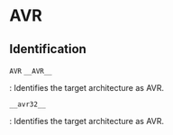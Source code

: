 # AVR

## Identification

`AVR`
`__AVR__`

: Identifies the target architecture as AVR.

`__avr32__`

: Identifies the target architecture as AVR.

<!----
<gcc/config/avr/avr-c.cc> (14.2.0)

  void
  avr_cpu_cpp_builtins (struct cpp_reader *pfile)
  {
    builtin_define_std ("AVR");

    /* __AVR_DEVICE_NAME__ and  avr_mcu_types[].macro like __AVR_ATmega8__
      are defined by -D command option, see device-specs file.  */

    if (avr_arch->macro)
      cpp_define_formatted (pfile, "__AVR_ARCH__=%s", avr_arch->macro);
    if (AVR_HAVE_RAMPD)    cpp_define (pfile, "__AVR_HAVE_RAMPD__");
    if (AVR_HAVE_RAMPX)    cpp_define (pfile, "__AVR_HAVE_RAMPX__");
    if (AVR_HAVE_RAMPY)    cpp_define (pfile, "__AVR_HAVE_RAMPY__");
    if (AVR_HAVE_RAMPZ)    cpp_define (pfile, "__AVR_HAVE_RAMPZ__");
    if (AVR_HAVE_ELPM)     cpp_define (pfile, "__AVR_HAVE_ELPM__");
    if (AVR_HAVE_ELPMX)    cpp_define (pfile, "__AVR_HAVE_ELPMX__");
    if (AVR_HAVE_MOVW)     cpp_define (pfile, "__AVR_HAVE_MOVW__");
    if (AVR_HAVE_LPMX)     cpp_define (pfile, "__AVR_HAVE_LPMX__");
    if (AVR_HAVE_ADIW)     cpp_define (pfile, "__AVR_HAVE_ADIW__");

    if (avr_arch->asm_only)
      cpp_define (pfile, "__AVR_ASM_ONLY__");
    if (AVR_HAVE_MUL)
      {
        cpp_define (pfile, "__AVR_ENHANCED__");
        cpp_define (pfile, "__AVR_HAVE_MUL__");
      }

    if (AVR_HAVE_JMP_CALL)
      cpp_define (pfile, "__AVR_HAVE_JMP_CALL__");

    if (avr_arch->have_jmp_call)
      cpp_define (pfile, "__AVR_MEGA__");

    if (AVR_SHORT_CALLS)
      cpp_define (pfile, "__AVR_SHORT_CALLS__");

    if (AVR_XMEGA)
      cpp_define (pfile, "__AVR_XMEGA__");

    if (AVR_TINY)
      {
        cpp_define (pfile, "__AVR_TINY__");

        /* Define macro "__AVR_TINY_PM_BASE_ADDRESS__" with mapped program memory
    start address.  This macro shall be used where mapped program
    memory is accessed, eg. copying data section (__do_copy_data)
    contents to data memory region.
    NOTE:
    Program memory of AVR_TINY devices cannot be accessed directly,
    it has been mapped to the data memory.  For AVR_TINY devices
    (ATtiny4/5/9/10/20 and 40) mapped program memory starts at 0x4000. */

        cpp_define_formatted (pfile, "__AVR_TINY_PM_BASE_ADDRESS__=0x%x",
            avr_arch->flash_pm_offset);
      }

    if (avr_arch->flash_pm_offset)
      cpp_define_formatted (pfile, "__AVR_PM_BASE_ADDRESS__=0x%x",
          avr_arch->flash_pm_offset);

    if (AVR_HAVE_EIJMP_EICALL)
      {
        cpp_define (pfile, "__AVR_HAVE_EIJMP_EICALL__");
        cpp_define (pfile, "__AVR_3_BYTE_PC__");
      }
    else
      {
        cpp_define (pfile, "__AVR_2_BYTE_PC__");
      }

    if (AVR_HAVE_8BIT_SP)
      cpp_define (pfile, "__AVR_HAVE_8BIT_SP__");
    else
      cpp_define (pfile, "__AVR_HAVE_16BIT_SP__");

    if (AVR_HAVE_SPH)
      cpp_define (pfile, "__AVR_HAVE_SPH__");
    else
      cpp_define (pfile, "__AVR_SP8__");

    if (TARGET_NO_INTERRUPTS)
      cpp_define (pfile, "__NO_INTERRUPTS__");

    if (TARGET_SKIP_BUG)
      {
        cpp_define (pfile, "__AVR_ERRATA_SKIP__");

        if (AVR_HAVE_JMP_CALL)
    cpp_define (pfile, "__AVR_ERRATA_SKIP_JMP_CALL__");
      }

    if (TARGET_RMW)
      cpp_define (pfile, "__AVR_ISA_RMW__");

    cpp_define_formatted (pfile, "__AVR_SFR_OFFSET__=0x%x",
        avr_arch->sfr_offset);

  #ifdef WITH_AVRLIBC
    cpp_define (pfile, "__WITH_AVRLIBC__");
  #endif /* WITH_AVRLIBC */

    // From configure --with-libf7={|libgcc|math|math-symbols|yes|no}

  #ifdef WITH_LIBF7_LIBGCC
    cpp_define (pfile, "__WITH_LIBF7_LIBGCC__");
  #endif /* WITH_LIBF7_LIBGCC */

  #ifdef WITH_LIBF7_MATH
    cpp_define (pfile, "__WITH_LIBF7_MATH__");
  #endif /* WITH_LIBF7_MATH */

  #ifdef WITH_LIBF7_MATH_SYMBOLS
    cpp_define (pfile, "__WITH_LIBF7_MATH_SYMBOLS__");
  #endif /* WITH_LIBF7_MATH_SYMBOLS */

    // From configure --with-double={|32|32,64|64,32|64}

  #ifdef HAVE_DOUBLE_MULTILIB
    cpp_define (pfile, "__HAVE_DOUBLE_MULTILIB__");
  #endif

  #ifdef HAVE_DOUBLE64
    cpp_define (pfile, "__HAVE_DOUBLE64__");
  #endif

  #ifdef HAVE_DOUBLE32
    cpp_define (pfile, "__HAVE_DOUBLE32__");
  #endif

  #if defined (WITH_DOUBLE64)
    cpp_define (pfile, "__DEFAULT_DOUBLE__=64");
  #elif defined (WITH_DOUBLE32)
    cpp_define (pfile, "__DEFAULT_DOUBLE__=32");
  #else
  #error "align this with config.gcc"
  #endif

    // From configure --with-long-double={|32|32,64|64,32|64|double}

  #ifdef HAVE_LONG_DOUBLE_MULTILIB
    cpp_define (pfile, "__HAVE_LONG_DOUBLE_MULTILIB__");
  #endif

  #ifdef HAVE_LONG_DOUBLE64
    cpp_define (pfile, "__HAVE_LONG_DOUBLE64__");
  #endif

  #ifdef HAVE_LONG_DOUBLE32
    cpp_define (pfile, "__HAVE_LONG_DOUBLE32__");
  #endif

  #ifdef HAVE_LONG_DOUBLE_IS_DOUBLE
    cpp_define (pfile, "__HAVE_LONG_DOUBLE_IS_DOUBLE__");
  #endif

  #if defined (WITH_LONG_DOUBLE64)
    cpp_define (pfile, "__DEFAULT_LONG_DOUBLE__=64");
  #elif defined (WITH_LONG_DOUBLE32)
    cpp_define (pfile, "__DEFAULT_LONG_DOUBLE__=32");
  #else
  #error "align this with config.gcc"
  #endif

    // From configure --with-double-comparison={2|3} --with-libf7.

  #if defined (WITH_DOUBLE_COMPARISON)
  #if WITH_DOUBLE_COMPARISON == 2 || WITH_DOUBLE_COMPARISON == 3
    /* The number of states a DFmode comparison libcall might take and
      reflects what avr.cc:FLOAT_LIB_COMPARE_RETURNS_BOOL returns for
      DFmode.  GCC's default is 3-state, but some libraries like LibF7
      implement true / false (2-state).  */
    cpp_define_formatted (pfile, "__WITH_DOUBLE_COMPARISON__=%d",
        WITH_DOUBLE_COMPARISON);
  #else
  #error "align this with config.gcc"
  #endif
  #else
  #error "align this with config.gcc"
  #endif

    /* Define builtin macros so that the user can easily query whether
      non-generic address spaces (and which) are supported or not.
      This is only supported for C.  For C++, a language extension is needed
      (as mentioned in ISO/IEC DTR 18037; Annex F.2) which is not
      implemented in GCC up to now.  */

    if (lang_GNU_C ())
      {
        for (int i = 0; i < ADDR_SPACE_COUNT; i++)
    if (!ADDR_SPACE_GENERIC_P (i)
        /* Only supply __FLASH<n> macro if the address space is reasonable
          for this target.  The address space qualifier itself is still
          supported, but using it will throw an error.  */
        && avr_addr_space_supported_p ((addr_space_t) i))
      {
        const char *name = avr_addrspace[i].name;
        char *Name = (char*) alloca (1 + strlen (name));

        cpp_define (pfile, avr_toupper (Name, name));
      }
      }

    /* Define builtin macros so that the user can easily query whether or
      not a specific builtin is available. */

  #define DEF_BUILTIN(NAME, N_ARGS, TYPE, CODE, LIBNAME)  \
    cpp_define (pfile, "__BUILTIN_AVR_" #NAME);
  #include "builtins.def"
  #undef DEF_BUILTIN

    /* Builtin macros for the __int24 and __uint24 type.  */

    cpp_define_formatted (pfile, "__INT24_MAX__=8388607%s",
        INT_TYPE_SIZE == 8 ? "LL" : "L");
    cpp_define (pfile, "__INT24_MIN__=(-__INT24_MAX__-1)");
    cpp_define_formatted (pfile, "__UINT24_MAX__=16777215%s",
        INT_TYPE_SIZE == 8 ? "ULL" : "UL");
  }
////


////
<gcc/config/avr/avr-mcus.def>

/* AVR MCUs.
   Copyright (C) 2009-2024 Free Software Foundation, Inc.

   This file is part of GCC.

   GCC is free software; you can redistribute it and/or modify
   it under the terms of the GNU General Public License as published by
   the Free Software Foundation; either version 3, or (at your option)
   any later version.
   
   GCC is distributed in the hope that it will be useful,
   but WITHOUT ANY WARRANTY; without even the implied warranty of
   MERCHANTABILITY or FITNESS FOR A PARTICULAR PURPOSE.  See the
   GNU General Public License for more details.
   
   You should have received a copy of the GNU General Public License
   along with GCC; see the file COPYING3.  If not see
   <http://www.gnu.org/licenses/>.  */

/* List of all known AVR MCU types.  If updated, cd to $(builddir)/gcc and run

   $ make avr-mcus

   This will regenerate / update the following source files:

   -  $(srcdir)/doc/avr-mmcu.texi

   After that, rebuild everything and check-in the new sources to the repo.
   The device list below should be kept in sync with AVR-LibC.

   Device info is used during compiler build when the device specific
   spec files device-specs/specs-<NAME> are being built.  The compiler proper
   does not use the device info, it only uses info for the core architecture,
   i.e. for entries with MACRO = NULL.

   Before including this file, define a macro:

	AVR_MCU (NAME, ARCH, ATTR, MACRO, TDATA, TTEXT, FLASH_SIZE, PM_OFFSET)

   where the arguments are the fields of avr_mcu_t:
   
	NAME	Name of the device as specified by -mmcu=<NAME>.  Also
		used by DRIVER_SELF_SPECS and gen-avr-mmcu-specs.cc for
		- the name of the device specific specs file
		  in -specs=device-specs/spec-<NAME>
		- the name of the startup file crt<NAME>.o
		- the name of the device library to be linked with -l<NAME>

	ARCH	Specifies the multilib variant together with AVR_SHORT_SP

	ATTR	Specifies the device specific features
		- additional ISA, short SP, errata skip etc.,

	MACRO	If NULL, this is a core and not a device.  If non-NULL,
		supply respective built-in macro.

	TDATA	First address of SRAM, used in -Tdata=<DATA_START>.

	TTEXT	First address of Flash, used in -Ttext=<TEXT_START>.

	FLASH_SIZE
		Flash size in bytes.

	PM_OFFSET
		Either 0x0 or the offset where flash memory is mirrored
		into the RAM address space accessible by LD, LDD and LDS.
		This is only needed if that value deviates from the
		value for the respective device family.

   "avr2" must be first for the "0" default to work as intended.  */

/* Classic, <= 8K.  */
AVR_MCU ("avr2",             ARCH_AVR2, AVR_ERRATA_SKIP, NULL,                     0x0060, 0x0, 0x60000, 0)

AVR_MCU ("at90s2313",        ARCH_AVR2, AVR_SHORT_SP, "__AVR_AT90S2313__",         0x0060, 0x0, 0x800, 0)
AVR_MCU ("at90s2323",        ARCH_AVR2, AVR_SHORT_SP, "__AVR_AT90S2323__",         0x0060, 0x0, 0x800, 0)
AVR_MCU ("at90s2333",        ARCH_AVR2, AVR_SHORT_SP, "__AVR_AT90S2333__",         0x0060, 0x0, 0x800, 0)
AVR_MCU ("at90s2343",        ARCH_AVR2, AVR_SHORT_SP, "__AVR_AT90S2343__",         0x0060, 0x0, 0x800, 0)
AVR_MCU ("attiny22",         ARCH_AVR2, AVR_SHORT_SP, "__AVR_ATtiny22__",          0x0060, 0x0, 0x800, 0)
AVR_MCU ("attiny26",         ARCH_AVR2, AVR_SHORT_SP, "__AVR_ATtiny26__",          0x0060, 0x0, 0x800, 0)
AVR_MCU ("at90s4414",        ARCH_AVR2, AVR_ISA_NONE, "__AVR_AT90S4414__",         0x0060, 0x0, 0x1000, 0)
AVR_MCU ("at90s4433",        ARCH_AVR2, AVR_SHORT_SP, "__AVR_AT90S4433__",         0x0060, 0x0, 0x1000, 0)
AVR_MCU ("at90s4434",        ARCH_AVR2, AVR_ISA_NONE, "__AVR_AT90S4434__",         0x0060, 0x0, 0x1000, 0)
AVR_MCU ("at90s8515",        ARCH_AVR2, AVR_ERRATA_SKIP, "__AVR_AT90S8515__",      0x0060, 0x0, 0x2000, 0)
AVR_MCU ("at90c8534",        ARCH_AVR2, AVR_ISA_NONE, "__AVR_AT90C8534__",         0x0060, 0x0, 0x2000, 0)
AVR_MCU ("at90s8535",        ARCH_AVR2, AVR_ISA_NONE, "__AVR_AT90S8535__",         0x0060, 0x0, 0x2000, 0)
/* Classic + MOVW, <= 8K.  */
AVR_MCU ("avr25",            ARCH_AVR25, AVR_ISA_NONE, NULL,                       0x0060, 0x0, 0x2000, 0)
AVR_MCU ("ata5272",          ARCH_AVR25, AVR_ISA_NONE, "__AVR_ATA5272__",          0x0100, 0x0, 0x2000, 0)
AVR_MCU ("ata6616c",         ARCH_AVR25, AVR_ISA_NONE, "__AVR_ATA6616C__",         0x0100, 0x0, 0x2000, 0)
AVR_MCU ("attiny13",         ARCH_AVR25, AVR_SHORT_SP, "__AVR_ATtiny13__",         0x0060, 0x0, 0x400, 0)
AVR_MCU ("attiny13a",        ARCH_AVR25, AVR_SHORT_SP, "__AVR_ATtiny13A__",        0x0060, 0x0, 0x400, 0)
AVR_MCU ("attiny2313",       ARCH_AVR25, AVR_SHORT_SP, "__AVR_ATtiny2313__",       0x0060, 0x0, 0x800, 0)
AVR_MCU ("attiny2313a",      ARCH_AVR25, AVR_SHORT_SP, "__AVR_ATtiny2313A__",      0x0060, 0x0, 0x800, 0)
AVR_MCU ("attiny24",         ARCH_AVR25, AVR_SHORT_SP, "__AVR_ATtiny24__",         0x0060, 0x0, 0x800, 0)
AVR_MCU ("attiny24a",        ARCH_AVR25, AVR_SHORT_SP, "__AVR_ATtiny24A__",        0x0060, 0x0, 0x800, 0)
AVR_MCU ("attiny4313",       ARCH_AVR25, AVR_ISA_NONE, "__AVR_ATtiny4313__",       0x0060, 0x0, 0x1000, 0)
AVR_MCU ("attiny44",         ARCH_AVR25, AVR_ISA_NONE, "__AVR_ATtiny44__",         0x0060, 0x0, 0x1000, 0)
AVR_MCU ("attiny44a",        ARCH_AVR25, AVR_ISA_NONE, "__AVR_ATtiny44A__",        0x0060, 0x0, 0x1000, 0)
AVR_MCU ("attiny441",        ARCH_AVR25, AVR_ISA_NONE, "__AVR_ATtiny441__",        0x0100, 0x0, 0x1000, 0)
AVR_MCU ("attiny84",         ARCH_AVR25, AVR_ISA_NONE, "__AVR_ATtiny84__",         0x0060, 0x0, 0x2000, 0)
AVR_MCU ("attiny84a",        ARCH_AVR25, AVR_ISA_NONE, "__AVR_ATtiny84A__",        0x0060, 0x0, 0x2000, 0)
AVR_MCU ("attiny25",         ARCH_AVR25, AVR_SHORT_SP, "__AVR_ATtiny25__",         0x0060, 0x0, 0x800, 0)
AVR_MCU ("attiny45",         ARCH_AVR25, AVR_ISA_NONE, "__AVR_ATtiny45__",         0x0060, 0x0, 0x1000, 0)
AVR_MCU ("attiny85",         ARCH_AVR25, AVR_ISA_NONE, "__AVR_ATtiny85__",         0x0060, 0x0, 0x2000, 0)
AVR_MCU ("attiny261",        ARCH_AVR25, AVR_SHORT_SP, "__AVR_ATtiny261__",        0x0060, 0x0, 0x800, 0)
AVR_MCU ("attiny261a",       ARCH_AVR25, AVR_SHORT_SP, "__AVR_ATtiny261A__",       0x0060, 0x0, 0x800, 0)
AVR_MCU ("attiny461",        ARCH_AVR25, AVR_ISA_NONE, "__AVR_ATtiny461__",        0x0060, 0x0, 0x1000, 0)
AVR_MCU ("attiny461a",       ARCH_AVR25, AVR_ISA_NONE, "__AVR_ATtiny461A__",       0x0060, 0x0, 0x1000, 0)
AVR_MCU ("attiny861",        ARCH_AVR25, AVR_ISA_NONE, "__AVR_ATtiny861__",        0x0060, 0x0, 0x2000, 0)
AVR_MCU ("attiny861a",       ARCH_AVR25, AVR_ISA_NONE, "__AVR_ATtiny861A__",       0x0060, 0x0, 0x2000, 0)
AVR_MCU ("attiny43u",        ARCH_AVR25, AVR_ISA_NONE, "__AVR_ATtiny43U__",        0x0060, 0x0, 0x1000, 0)
AVR_MCU ("attiny87",         ARCH_AVR25, AVR_ISA_NONE, "__AVR_ATtiny87__",         0x0100, 0x0, 0x2000, 0)
AVR_MCU ("attiny48",         ARCH_AVR25, AVR_ISA_NONE, "__AVR_ATtiny48__",         0x0100, 0x0, 0x1000, 0)
AVR_MCU ("attiny88",         ARCH_AVR25, AVR_ISA_NONE, "__AVR_ATtiny88__",         0x0100, 0x0, 0x2000, 0)
AVR_MCU ("attiny828",        ARCH_AVR25, AVR_ISA_NONE, "__AVR_ATtiny828__",        0x0100, 0x0, 0x2000, 0)
AVR_MCU ("attiny841",        ARCH_AVR25, AVR_ISA_NONE, "__AVR_ATtiny841__",        0x0100, 0x0, 0x2000, 0)
AVR_MCU ("at86rf401",        ARCH_AVR25, AVR_ISA_NONE, "__AVR_AT86RF401__",        0x0060, 0x0, 0x800, 0)
/* Classic, > 8K, <= 64K.  */
AVR_MCU ("avr3",             ARCH_AVR3, AVR_ISA_NONE, NULL,                        0x0060, 0x0, 0x6000, 0)
AVR_MCU ("at43usb355",       ARCH_AVR3, AVR_ISA_NONE, "__AVR_AT43USB355__",        0x0060, 0x0, 0x6000, 0)
AVR_MCU ("at76c711",         ARCH_AVR3, AVR_ISA_NONE, "__AVR_AT76C711__",          0x0060, 0x0, 0x4000, 0)
/* Classic, == 128K.  */
AVR_MCU ("avr31",            ARCH_AVR31, AVR_ERRATA_SKIP, NULL,                    0x0060, 0x0, 0x20000, 0)
AVR_MCU ("atmega103",        ARCH_AVR31, AVR_ERRATA_SKIP, "__AVR_ATmega103__",     0x0060, 0x0, 0x20000, 0)
AVR_MCU ("at43usb320",       ARCH_AVR31, AVR_ISA_NONE, "__AVR_AT43USB320__",       0x0060, 0x0, 0x10000, 0)
/* Classic + MOVW + JMP/CALL.  */
AVR_MCU ("avr35",            ARCH_AVR35, AVR_ISA_NONE, NULL,                       0x0100, 0x0, 0x4000, 0)
AVR_MCU ("ata5505",          ARCH_AVR35, AVR_ISA_NONE, "__AVR_ATA5505__",          0x0100, 0x0, 0x4000, 0)
AVR_MCU ("ata6617c",         ARCH_AVR35, AVR_ISA_NONE, "__AVR_ATA6617C__",         0x0100, 0x0, 0x4000, 0)
AVR_MCU ("ata664251",        ARCH_AVR35, AVR_ISA_NONE, "__AVR_ATA664251__",        0x0100, 0x0, 0x4000, 0)
AVR_MCU ("at90usb82",        ARCH_AVR35, AVR_ISA_NONE, "__AVR_AT90USB82__",        0x0100, 0x0, 0x2000, 0)
AVR_MCU ("at90usb162",       ARCH_AVR35, AVR_ISA_NONE, "__AVR_AT90USB162__",       0x0100, 0x0, 0x4000, 0)
AVR_MCU ("atmega8u2",        ARCH_AVR35, AVR_ISA_NONE, "__AVR_ATmega8U2__",        0x0100, 0x0, 0x2000, 0)
AVR_MCU ("atmega16u2",       ARCH_AVR35, AVR_ISA_NONE, "__AVR_ATmega16U2__",       0x0100, 0x0, 0x4000, 0)
AVR_MCU ("atmega32u2",       ARCH_AVR35, AVR_ISA_NONE, "__AVR_ATmega32U2__",       0x0100, 0x0, 0x8000, 0)
AVR_MCU ("attiny167",        ARCH_AVR35, AVR_ISA_NONE, "__AVR_ATtiny167__",        0x0100, 0x0, 0x4000, 0)
AVR_MCU ("attiny1634",       ARCH_AVR35, AVR_ISA_NONE, "__AVR_ATtiny1634__",       0x0100, 0x0, 0x4000, 0)
/* Enhanced, <= 8K.  */
AVR_MCU ("avr4",             ARCH_AVR4, AVR_ISA_NONE,  NULL,                       0x0060, 0x0, 0x2000, 0)
AVR_MCU ("ata5795",          ARCH_AVR4, AVR_ISA_NONE,  "__AVR_ATA5795__",          0x0100, 0x0, 0x2000, 0)
AVR_MCU ("ata6285",          ARCH_AVR4, AVR_ISA_NONE,  "__AVR_ATA6285__",          0x0100, 0x0, 0x2000, 0)
AVR_MCU ("ata6286",          ARCH_AVR4, AVR_ISA_NONE,  "__AVR_ATA6286__",          0x0100, 0x0, 0x2000, 0)
AVR_MCU ("ata6289",          ARCH_AVR4, AVR_ISA_NONE,  "__AVR_ATA6289__",          0x0100, 0x0, 0x2000, 0)
AVR_MCU ("ata6612c",         ARCH_AVR4, AVR_ISA_NONE,  "__AVR_ATA6612C__",         0x0100, 0x0, 0x2000, 0)
AVR_MCU ("atmega8",          ARCH_AVR4, AVR_ISA_NONE,  "__AVR_ATmega8__",          0x0060, 0x0, 0x2000, 0)
AVR_MCU ("atmega8a",         ARCH_AVR4, AVR_ISA_NONE,  "__AVR_ATmega8A__",         0x0060, 0x0, 0x2000, 0)
AVR_MCU ("atmega48",         ARCH_AVR4, AVR_ISA_NONE,  "__AVR_ATmega48__",         0x0100, 0x0, 0x1000, 0)
AVR_MCU ("atmega48a",        ARCH_AVR4, AVR_ISA_NONE,  "__AVR_ATmega48A__",        0x0100, 0x0, 0x1000, 0)
AVR_MCU ("atmega48p",        ARCH_AVR4, AVR_ISA_NONE,  "__AVR_ATmega48P__",        0x0100, 0x0, 0x1000, 0)
AVR_MCU ("atmega48pa",       ARCH_AVR4, AVR_ISA_NONE,  "__AVR_ATmega48PA__",       0x0100, 0x0, 0x1000, 0)
AVR_MCU ("atmega48pb",       ARCH_AVR4, AVR_ISA_NONE,  "__AVR_ATmega48PB__",       0x0100, 0x0, 0x1000, 0)
AVR_MCU ("atmega88",         ARCH_AVR4, AVR_ISA_NONE,  "__AVR_ATmega88__",         0x0100, 0x0, 0x2000, 0)
AVR_MCU ("atmega88a",        ARCH_AVR4, AVR_ISA_NONE,  "__AVR_ATmega88A__",        0x0100, 0x0, 0x2000, 0)
AVR_MCU ("atmega88p",        ARCH_AVR4, AVR_ISA_NONE,  "__AVR_ATmega88P__",        0x0100, 0x0, 0x2000, 0)
AVR_MCU ("atmega88pa",       ARCH_AVR4, AVR_ISA_NONE,  "__AVR_ATmega88PA__",       0x0100, 0x0, 0x2000, 0)
AVR_MCU ("atmega88pb",       ARCH_AVR4, AVR_ISA_NONE,  "__AVR_ATmega88PB__",       0x0100, 0x0, 0x2000, 0)
AVR_MCU ("atmega8515",       ARCH_AVR4, AVR_ISA_NONE,  "__AVR_ATmega8515__",       0x0060, 0x0, 0x2000, 0)
AVR_MCU ("atmega8535",       ARCH_AVR4, AVR_ISA_NONE,  "__AVR_ATmega8535__",       0x0060, 0x0, 0x2000, 0)
AVR_MCU ("atmega8hva",       ARCH_AVR4, AVR_ISA_NONE,  "__AVR_ATmega8HVA__",       0x0100, 0x0, 0x2000, 0)
AVR_MCU ("at90pwm1",         ARCH_AVR4, AVR_ISA_NONE,  "__AVR_AT90PWM1__",         0x0100, 0x0, 0x2000, 0)
AVR_MCU ("at90pwm2",         ARCH_AVR4, AVR_ISA_NONE,  "__AVR_AT90PWM2__",         0x0100, 0x0, 0x2000, 0)
AVR_MCU ("at90pwm2b",        ARCH_AVR4, AVR_ISA_NONE,  "__AVR_AT90PWM2B__",        0x0100, 0x0, 0x2000, 0)
AVR_MCU ("at90pwm3",         ARCH_AVR4, AVR_ISA_NONE,  "__AVR_AT90PWM3__",         0x0100, 0x0, 0x2000, 0)
AVR_MCU ("at90pwm3b",        ARCH_AVR4, AVR_ISA_NONE,  "__AVR_AT90PWM3B__",        0x0100, 0x0, 0x2000, 0)
AVR_MCU ("at90pwm81",        ARCH_AVR4, AVR_ISA_NONE,  "__AVR_AT90PWM81__",        0x0100, 0x0, 0x2000, 0)
/* Enhanced, > 8K, <= 64K.  */
AVR_MCU ("avr5",             ARCH_AVR5, AVR_ISA_NONE, NULL,                        0x0060, 0x0, 0x4000, 0)
AVR_MCU ("ata5700m322",      ARCH_AVR5, AVR_ISA_NONE, "__AVR_ATA5700M322__",       0x0200, 0x8000, 0x10000, 0)
AVR_MCU ("ata5702m322",      ARCH_AVR5, AVR_ISA_NONE, "__AVR_ATA5702M322__",       0x0200, 0x8000, 0x10000, 0)
AVR_MCU ("ata5782",          ARCH_AVR5, AVR_ISA_NONE, "__AVR_ATA5782__",           0x0200, 0x8000, 0xd000, 0)
AVR_MCU ("ata5787",          ARCH_AVR5, AVR_ISA_NONE, "__AVR_ATA5787__",           0x0200, 0x8000, 0xd200, 0)
AVR_MCU ("ata5790",          ARCH_AVR5, AVR_ISA_NONE, "__AVR_ATA5790__",           0x0100, 0x0, 0x4000, 0)
AVR_MCU ("ata5790n",         ARCH_AVR5, AVR_ISA_NONE, "__AVR_ATA5790N__",          0x0100, 0x0, 0x4000, 0)
AVR_MCU ("ata5791",          ARCH_AVR5, AVR_ISA_NONE, "__AVR_ATA5791__",           0x0100, 0x0, 0x4000, 0)
AVR_MCU ("ata5831",          ARCH_AVR5, AVR_ISA_NONE, "__AVR_ATA5831__",           0x0200, 0x8000, 0xd000, 0)
AVR_MCU ("ata5835",          ARCH_AVR5, AVR_ISA_NONE, "__AVR_ATA5835__",           0x0200, 0x8000, 0xd200, 0)
AVR_MCU ("ata6613c",         ARCH_AVR5, AVR_ISA_NONE, "__AVR_ATA6613C__",          0x0100, 0x0, 0x4000, 0)
AVR_MCU ("ata6614q",         ARCH_AVR5, AVR_ISA_NONE, "__AVR_ATA6614Q__",          0x0100, 0x0, 0x8000, 0)
AVR_MCU ("ata8210",          ARCH_AVR5, AVR_ISA_NONE, "__AVR_ATA8210__",           0x0200, 0x8000, 0xd000, 0)
AVR_MCU ("ata8510",          ARCH_AVR5, AVR_ISA_NONE, "__AVR_ATA8510__",           0x0200, 0x8000, 0xd000, 0)
AVR_MCU ("atmega16",         ARCH_AVR5, AVR_ISA_NONE, "__AVR_ATmega16__",          0x0060, 0x0, 0x4000, 0)
AVR_MCU ("atmega16a",        ARCH_AVR5, AVR_ISA_NONE, "__AVR_ATmega16A__",         0x0060, 0x0, 0x4000, 0)
AVR_MCU ("atmega161",        ARCH_AVR5, AVR_ISA_NONE, "__AVR_ATmega161__",         0x0060, 0x0, 0x4000, 0)
AVR_MCU ("atmega162",        ARCH_AVR5, AVR_ISA_NONE, "__AVR_ATmega162__",         0x0100, 0x0, 0x4000, 0)
AVR_MCU ("atmega163",        ARCH_AVR5, AVR_ISA_NONE, "__AVR_ATmega163__",         0x0060, 0x0, 0x4000, 0)
AVR_MCU ("atmega164a",       ARCH_AVR5, AVR_ISA_NONE, "__AVR_ATmega164A__",        0x0100, 0x0, 0x4000, 0)
AVR_MCU ("atmega164p",       ARCH_AVR5, AVR_ISA_NONE, "__AVR_ATmega164P__",        0x0100, 0x0, 0x4000, 0)
AVR_MCU ("atmega164pa",      ARCH_AVR5, AVR_ISA_NONE, "__AVR_ATmega164PA__",       0x0100, 0x0, 0x4000, 0)
AVR_MCU ("atmega165",        ARCH_AVR5, AVR_ISA_NONE, "__AVR_ATmega165__",         0x0100, 0x0, 0x4000, 0)
AVR_MCU ("atmega165a",       ARCH_AVR5, AVR_ISA_NONE, "__AVR_ATmega165A__",        0x0100, 0x0, 0x4000, 0)
AVR_MCU ("atmega165p",       ARCH_AVR5, AVR_ISA_NONE, "__AVR_ATmega165P__",        0x0100, 0x0, 0x4000, 0)
AVR_MCU ("atmega165pa",      ARCH_AVR5, AVR_ISA_NONE, "__AVR_ATmega165PA__",       0x0100, 0x0, 0x4000, 0)
AVR_MCU ("atmega168",        ARCH_AVR5, AVR_ISA_NONE, "__AVR_ATmega168__",         0x0100, 0x0, 0x4000, 0)
AVR_MCU ("atmega168a",       ARCH_AVR5, AVR_ISA_NONE, "__AVR_ATmega168A__",        0x0100, 0x0, 0x4000, 0)
AVR_MCU ("atmega168p",       ARCH_AVR5, AVR_ISA_NONE, "__AVR_ATmega168P__",        0x0100, 0x0, 0x4000, 0)
AVR_MCU ("atmega168pa",      ARCH_AVR5, AVR_ISA_NONE, "__AVR_ATmega168PA__",       0x0100, 0x0, 0x4000, 0)
AVR_MCU ("atmega168pb",      ARCH_AVR5, AVR_ISA_NONE, "__AVR_ATmega168PB__",       0x0100, 0x0, 0x4000, 0)
AVR_MCU ("atmega169",        ARCH_AVR5, AVR_ISA_NONE, "__AVR_ATmega169__",         0x0100, 0x0, 0x4000, 0)
AVR_MCU ("atmega169a",       ARCH_AVR5, AVR_ISA_NONE, "__AVR_ATmega169A__",        0x0100, 0x0, 0x4000, 0)
AVR_MCU ("atmega169p",       ARCH_AVR5, AVR_ISA_NONE, "__AVR_ATmega169P__",        0x0100, 0x0, 0x4000, 0)
AVR_MCU ("atmega169pa",      ARCH_AVR5, AVR_ISA_NONE, "__AVR_ATmega169PA__",       0x0100, 0x0, 0x4000, 0)
AVR_MCU ("atmega16hvb",      ARCH_AVR5, AVR_ISA_NONE, "__AVR_ATmega16HVB__",       0x0100, 0x0, 0x4000, 0)
AVR_MCU ("atmega16hvbrevb",  ARCH_AVR5, AVR_ISA_NONE, "__AVR_ATmega16HVBREVB__",   0x0100, 0x0, 0x4000, 0)
AVR_MCU ("atmega16m1",       ARCH_AVR5, AVR_ISA_NONE, "__AVR_ATmega16M1__",        0x0100, 0x0, 0x4000, 0)
AVR_MCU ("atmega16u4",       ARCH_AVR5, AVR_ISA_NONE, "__AVR_ATmega16U4__",        0x0100, 0x0, 0x4000, 0)
AVR_MCU ("atmega32a",        ARCH_AVR5, AVR_ISA_NONE, "__AVR_ATmega32A__",         0x0060, 0x0, 0x8000, 0)
AVR_MCU ("atmega32",         ARCH_AVR5, AVR_ISA_NONE, "__AVR_ATmega32__",          0x0060, 0x0, 0x8000, 0)
AVR_MCU ("atmega323",        ARCH_AVR5, AVR_ISA_NONE, "__AVR_ATmega323__",         0x0060, 0x0, 0x8000, 0)
AVR_MCU ("atmega324a",       ARCH_AVR5, AVR_ISA_NONE, "__AVR_ATmega324A__",        0x0100, 0x0, 0x8000, 0)
AVR_MCU ("atmega324p",       ARCH_AVR5, AVR_ISA_NONE, "__AVR_ATmega324P__",        0x0100, 0x0, 0x8000, 0)
AVR_MCU ("atmega324pa",      ARCH_AVR5, AVR_ISA_NONE, "__AVR_ATmega324PA__",       0x0100, 0x0, 0x8000, 0)
AVR_MCU ("atmega324pb",      ARCH_AVR5, AVR_ISA_NONE, "__AVR_ATmega324PB__",       0x0100, 0x0, 0x8000, 0)
AVR_MCU ("atmega325",        ARCH_AVR5, AVR_ISA_NONE, "__AVR_ATmega325__",         0x0100, 0x0, 0x8000, 0)
AVR_MCU ("atmega325a",       ARCH_AVR5, AVR_ISA_NONE, "__AVR_ATmega325A__",        0x0100, 0x0, 0x8000, 0)
AVR_MCU ("atmega325p",       ARCH_AVR5, AVR_ISA_NONE, "__AVR_ATmega325P__",        0x0100, 0x0, 0x8000, 0)
AVR_MCU ("atmega325pa",      ARCH_AVR5, AVR_ISA_NONE, "__AVR_ATmega325PA__",       0x0100, 0x0, 0x8000, 0)
AVR_MCU ("atmega3250",       ARCH_AVR5, AVR_ISA_NONE, "__AVR_ATmega3250__",        0x0100, 0x0, 0x8000, 0)
AVR_MCU ("atmega3250a",      ARCH_AVR5, AVR_ISA_NONE, "__AVR_ATmega3250A__",       0x0100, 0x0, 0x8000, 0)
AVR_MCU ("atmega3250p",      ARCH_AVR5, AVR_ISA_NONE, "__AVR_ATmega3250P__",       0x0100, 0x0, 0x8000, 0)
AVR_MCU ("atmega3250pa",     ARCH_AVR5, AVR_ISA_NONE, "__AVR_ATmega3250PA__",      0x0100, 0x0, 0x8000, 0)
AVR_MCU ("atmega328",        ARCH_AVR5, AVR_ISA_NONE, "__AVR_ATmega328__",         0x0100, 0x0, 0x8000, 0)
AVR_MCU ("atmega328p",       ARCH_AVR5, AVR_ISA_NONE, "__AVR_ATmega328P__",        0x0100, 0x0, 0x8000, 0)
AVR_MCU ("atmega328pb",      ARCH_AVR5, AVR_ISA_NONE, "__AVR_ATmega328PB__",       0x0100, 0x0, 0x8000, 0)
AVR_MCU ("atmega329",        ARCH_AVR5, AVR_ISA_NONE, "__AVR_ATmega329__",         0x0100, 0x0, 0x8000, 0)
AVR_MCU ("atmega329a",       ARCH_AVR5, AVR_ISA_NONE, "__AVR_ATmega329A__",        0x0100, 0x0, 0x8000, 0)
AVR_MCU ("atmega329p",       ARCH_AVR5, AVR_ISA_NONE, "__AVR_ATmega329P__",        0x0100, 0x0, 0x8000, 0)
AVR_MCU ("atmega329pa",      ARCH_AVR5, AVR_ISA_NONE, "__AVR_ATmega329PA__",       0x0100, 0x0, 0x8000, 0)
AVR_MCU ("atmega3290",       ARCH_AVR5, AVR_ISA_NONE, "__AVR_ATmega3290__",        0x0100, 0x0, 0x8000, 0)
AVR_MCU ("atmega3290a",      ARCH_AVR5, AVR_ISA_NONE, "__AVR_ATmega3290A__",       0x0100, 0x0, 0x8000, 0)
AVR_MCU ("atmega3290p",      ARCH_AVR5, AVR_ISA_NONE, "__AVR_ATmega3290P__",       0x0100, 0x0, 0x8000, 0)
AVR_MCU ("atmega3290pa",     ARCH_AVR5, AVR_ISA_NONE, "__AVR_ATmega3290PA__",      0x0100, 0x0, 0x8000, 0)
AVR_MCU ("atmega32c1",       ARCH_AVR5, AVR_ISA_NONE, "__AVR_ATmega32C1__",        0x0100, 0x0, 0x8000, 0)
AVR_MCU ("atmega32m1",       ARCH_AVR5, AVR_ISA_NONE, "__AVR_ATmega32M1__",        0x0100, 0x0, 0x8000, 0)
AVR_MCU ("atmega32u4",       ARCH_AVR5, AVR_ISA_NONE, "__AVR_ATmega32U4__",        0x0100, 0x0, 0x8000, 0)
AVR_MCU ("atmega32u6",       ARCH_AVR5, AVR_ISA_NONE, "__AVR_ATmega32U6__",        0x0100, 0x0, 0x8000, 0)
AVR_MCU ("atmega406",        ARCH_AVR5, AVR_ISA_NONE, "__AVR_ATmega406__",         0x0100, 0x0, 0xa000, 0)
AVR_MCU ("atmega64",         ARCH_AVR5, AVR_ISA_NONE, "__AVR_ATmega64__",          0x0100, 0x0, 0x10000, 0)
AVR_MCU ("atmega64a",        ARCH_AVR5, AVR_ISA_NONE, "__AVR_ATmega64A__",         0x0100, 0x0, 0x10000, 0)
AVR_MCU ("atmega640",        ARCH_AVR5, AVR_ISA_NONE, "__AVR_ATmega640__",         0x0200, 0x0, 0x10000, 0)
AVR_MCU ("atmega644",        ARCH_AVR5, AVR_ISA_NONE, "__AVR_ATmega644__",         0x0100, 0x0, 0x10000, 0)
AVR_MCU ("atmega644a",       ARCH_AVR5, AVR_ISA_NONE, "__AVR_ATmega644A__",        0x0100, 0x0, 0x10000, 0)
AVR_MCU ("atmega644p",       ARCH_AVR5, AVR_ISA_NONE, "__AVR_ATmega644P__",        0x0100, 0x0, 0x10000, 0)
AVR_MCU ("atmega644pa",      ARCH_AVR5, AVR_ISA_NONE, "__AVR_ATmega644PA__",       0x0100, 0x0, 0x10000, 0)
AVR_MCU ("atmega645",        ARCH_AVR5, AVR_ISA_NONE, "__AVR_ATmega645__",         0x0100, 0x0, 0x10000, 0)
AVR_MCU ("atmega645a",       ARCH_AVR5, AVR_ISA_NONE, "__AVR_ATmega645A__",        0x0100, 0x0, 0x10000, 0)
AVR_MCU ("atmega645p",       ARCH_AVR5, AVR_ISA_NONE, "__AVR_ATmega645P__",        0x0100, 0x0, 0x10000, 0)
AVR_MCU ("atmega6450",       ARCH_AVR5, AVR_ISA_NONE, "__AVR_ATmega6450__",        0x0100, 0x0, 0x10000, 0)
AVR_MCU ("atmega6450a",      ARCH_AVR5, AVR_ISA_NONE, "__AVR_ATmega6450A__",       0x0100, 0x0, 0x10000, 0)
AVR_MCU ("atmega6450p",      ARCH_AVR5, AVR_ISA_NONE, "__AVR_ATmega6450P__",       0x0100, 0x0, 0x10000, 0)
AVR_MCU ("atmega649",        ARCH_AVR5, AVR_ISA_NONE, "__AVR_ATmega649__",         0x0100, 0x0, 0x10000, 0)
AVR_MCU ("atmega649a",       ARCH_AVR5, AVR_ISA_NONE, "__AVR_ATmega649A__",        0x0100, 0x0, 0x10000, 0)
AVR_MCU ("atmega649p",       ARCH_AVR5, AVR_ISA_NONE, "__AVR_ATmega649P__",        0x0100, 0x0, 0x10000, 0)
AVR_MCU ("atmega6490",       ARCH_AVR5, AVR_ISA_NONE, "__AVR_ATmega6490__",        0x0100, 0x0, 0x10000, 0)
AVR_MCU ("atmega16hva",      ARCH_AVR5, AVR_ISA_NONE, "__AVR_ATmega16HVA__",       0x0100, 0x0, 0x4000, 0)
AVR_MCU ("atmega16hva2",     ARCH_AVR5, AVR_ISA_NONE, "__AVR_ATmega16HVA2__",      0x0100, 0x0, 0x4000, 0)
AVR_MCU ("atmega32hvb",      ARCH_AVR5, AVR_ISA_NONE, "__AVR_ATmega32HVB__",       0x0100, 0x0, 0x8000, 0)
AVR_MCU ("atmega6490a",      ARCH_AVR5, AVR_ISA_NONE, "__AVR_ATmega6490A__",       0x0100, 0x0, 0x10000, 0)
AVR_MCU ("atmega6490p",      ARCH_AVR5, AVR_ISA_NONE, "__AVR_ATmega6490P__",       0x0100, 0x0, 0x10000, 0)
AVR_MCU ("atmega64c1",       ARCH_AVR5, AVR_ISA_NONE, "__AVR_ATmega64C1__",        0x0100, 0x0, 0x10000, 0)
AVR_MCU ("atmega64m1",       ARCH_AVR5, AVR_ISA_NONE, "__AVR_ATmega64M1__",        0x0100, 0x0, 0x10000, 0)
AVR_MCU ("atmega64hve",      ARCH_AVR5, AVR_ISA_NONE, "__AVR_ATmega64HVE__",       0x0100, 0x0, 0x10000, 0)
AVR_MCU ("atmega64hve2",     ARCH_AVR5, AVR_ISA_NONE, "__AVR_ATmega64HVE2__",      0x0100, 0x0, 0x10000, 0)
AVR_MCU ("atmega64rfr2",     ARCH_AVR5, AVR_ISA_NONE, "__AVR_ATmega64RFR2__",      0x0200, 0x0, 0x10000, 0)
AVR_MCU ("atmega644rfr2",    ARCH_AVR5, AVR_ISA_NONE, "__AVR_ATmega644RFR2__",     0x0200, 0x0, 0x10000, 0)
AVR_MCU ("atmega32hvbrevb",  ARCH_AVR5, AVR_ISA_NONE, "__AVR_ATmega32HVBREVB__",   0x0100, 0x0, 0x8000, 0)
AVR_MCU ("at90can32",        ARCH_AVR5, AVR_ISA_NONE, "__AVR_AT90CAN32__",         0x0100, 0x0, 0x8000, 0)
AVR_MCU ("at90can64",        ARCH_AVR5, AVR_ISA_NONE, "__AVR_AT90CAN64__",         0x0100, 0x0, 0x10000, 0)
AVR_MCU ("at90pwm161",       ARCH_AVR5, AVR_ISA_NONE, "__AVR_AT90PWM161__",        0x0100, 0x0, 0x4000, 0)
AVR_MCU ("at90pwm216",       ARCH_AVR5, AVR_ISA_NONE, "__AVR_AT90PWM216__",        0x0100, 0x0, 0x4000, 0)
AVR_MCU ("at90pwm316",       ARCH_AVR5, AVR_ISA_NONE, "__AVR_AT90PWM316__",        0x0100, 0x0, 0x4000, 0)
AVR_MCU ("at90scr100",       ARCH_AVR5, AVR_ISA_NONE, "__AVR_AT90SCR100__",        0x0100, 0x0, 0x10000, 0)
AVR_MCU ("at90usb646",       ARCH_AVR5, AVR_ISA_NONE, "__AVR_AT90USB646__",        0x0100, 0x0, 0x10000, 0)
AVR_MCU ("at90usb647",       ARCH_AVR5, AVR_ISA_NONE, "__AVR_AT90USB647__",        0x0100, 0x0, 0x10000, 0)
AVR_MCU ("at94k",            ARCH_AVR5, AVR_ISA_NONE, "__AVR_AT94K__",             0x0060, 0x0, 0x8000, 0)
AVR_MCU ("m3000",            ARCH_AVR5, AVR_ISA_NONE, "__AVR_M3000__",             0x1000, 0x0, 0x10000, 0)
/* Enhanced, == 128K.  */
AVR_MCU ("avr51",            ARCH_AVR51, AVR_ISA_NONE, NULL,                       0x0100, 0x0, 0x20000, 0)
AVR_MCU ("atmega128",        ARCH_AVR51, AVR_ISA_NONE, "__AVR_ATmega128__",        0x0100, 0x0, 0x20000, 0)
AVR_MCU ("atmega128a",       ARCH_AVR51, AVR_ISA_NONE, "__AVR_ATmega128A__",       0x0100, 0x0, 0x20000, 0)
AVR_MCU ("atmega1280",       ARCH_AVR51, AVR_ISA_NONE, "__AVR_ATmega1280__",       0x0200, 0x0, 0x20000, 0)
AVR_MCU ("atmega1281",       ARCH_AVR51, AVR_ISA_NONE, "__AVR_ATmega1281__",       0x0200, 0x0, 0x20000, 0)
AVR_MCU ("atmega1284",       ARCH_AVR51, AVR_ISA_NONE, "__AVR_ATmega1284__",       0x0100, 0x0, 0x20000, 0)
AVR_MCU ("atmega1284p",      ARCH_AVR51, AVR_ISA_NONE, "__AVR_ATmega1284P__",      0x0100, 0x0, 0x20000, 0)
AVR_MCU ("atmega128rfa1",    ARCH_AVR51, AVR_ISA_NONE, "__AVR_ATmega128RFA1__",    0x0200, 0x0, 0x20000, 0)
AVR_MCU ("atmega128rfr2",    ARCH_AVR51, AVR_ISA_NONE, "__AVR_ATmega128RFR2__",    0x0200, 0x0, 0x20000, 0)
AVR_MCU ("atmega1284rfr2",   ARCH_AVR51, AVR_ISA_NONE, "__AVR_ATmega1284RFR2__",   0x0200, 0x0, 0x20000, 0)
AVR_MCU ("at90can128",       ARCH_AVR51, AVR_ISA_NONE, "__AVR_AT90CAN128__",       0x0100, 0x0, 0x20000, 0)
AVR_MCU ("at90usb1286",      ARCH_AVR51, AVR_ISA_NONE, "__AVR_AT90USB1286__",      0x0100, 0x0, 0x20000, 0)
AVR_MCU ("at90usb1287",      ARCH_AVR51, AVR_ISA_NONE, "__AVR_AT90USB1287__",      0x0100, 0x0, 0x20000, 0)
/* 3-Byte PC.  */
AVR_MCU ("avr6",             ARCH_AVR6, AVR_ISA_NONE, NULL,                        0x0200, 0x0, 0x40000, 0)
AVR_MCU ("atmega2560",       ARCH_AVR6, AVR_ISA_NONE, "__AVR_ATmega2560__",        0x0200, 0x0, 0x40000, 0)
AVR_MCU ("atmega2561",       ARCH_AVR6, AVR_ISA_NONE, "__AVR_ATmega2561__",        0x0200, 0x0, 0x40000, 0)
AVR_MCU ("atmega256rfr2",    ARCH_AVR6, AVR_ISA_NONE, "__AVR_ATmega256RFR2__",     0x0200, 0x0, 0x40000, 0)
AVR_MCU ("atmega2564rfr2",   ARCH_AVR6, AVR_ISA_NONE, "__AVR_ATmega2564RFR2__",    0x0200, 0x0, 0x40000, 0)
/* Xmega, 16K <= Flash <= 64K, RAM <= 64K */
AVR_MCU ("avrxmega2",        ARCH_AVRXMEGA2, AVR_ISA_NONE, NULL,                   0x2000, 0x0, 0x9000, 0)
AVR_MCU ("atxmega8e5",       ARCH_AVRXMEGA2, AVR_ISA_NONE, "__AVR_ATxmega8E5__",   0x2000, 0x0, 0x2800, 0)
AVR_MCU ("atxmega16a4",      ARCH_AVRXMEGA2, AVR_ISA_NONE, "__AVR_ATxmega16A4__",  0x2000, 0x0, 0x5000, 0)
AVR_MCU ("atxmega16d4",      ARCH_AVRXMEGA2, AVR_ISA_NONE, "__AVR_ATxmega16D4__",  0x2000, 0x0, 0x5000, 0)
AVR_MCU ("atxmega16e5",      ARCH_AVRXMEGA2, AVR_ISA_NONE, "__AVR_ATxmega16E5__",  0x2000, 0x0, 0x5000, 0)
AVR_MCU ("atxmega32a4",      ARCH_AVRXMEGA2, AVR_ISA_NONE, "__AVR_ATxmega32A4__",  0x2000, 0x0, 0x9000, 0)
AVR_MCU ("atxmega32c3",      ARCH_AVRXMEGA2, AVR_ISA_RMW,  "__AVR_ATxmega32C3__",  0x2000, 0x0, 0x9000, 0)
AVR_MCU ("atxmega32d3",      ARCH_AVRXMEGA2, AVR_ISA_NONE, "__AVR_ATxmega32D3__",  0x2000, 0x0, 0x9000, 0)
AVR_MCU ("atxmega32d4",      ARCH_AVRXMEGA2, AVR_ISA_NONE, "__AVR_ATxmega32D4__",  0x2000, 0x0, 0x9000, 0)
AVR_MCU ("atxmega16a4u",     ARCH_AVRXMEGA2, AVR_ISA_RMW,  "__AVR_ATxmega16A4U__", 0x2000, 0x0, 0x5000, 0)
AVR_MCU ("atxmega16c4",      ARCH_AVRXMEGA2, AVR_ISA_RMW,  "__AVR_ATxmega16C4__",  0x2000, 0x0, 0x5000, 0)
AVR_MCU ("atxmega32a4u",     ARCH_AVRXMEGA2, AVR_ISA_RMW,  "__AVR_ATxmega32A4U__", 0x2000, 0x0, 0x9000, 0)
AVR_MCU ("atxmega32c4",      ARCH_AVRXMEGA2, AVR_ISA_RMW,  "__AVR_ATxmega32C4__",  0x2000, 0x0, 0x9000, 0)
AVR_MCU ("atxmega32e5",      ARCH_AVRXMEGA2, AVR_ISA_NONE, "__AVR_ATxmega32E5__",  0x2000, 0x0, 0x9000, 0)
AVR_MCU ("avr64da28",        ARCH_AVRXMEGA2, AVR_ISA_FLMAP, "__AVR_AVR64DA28__",   0x6000, 0x0, 0x10000, 0)
AVR_MCU ("avr64da32",        ARCH_AVRXMEGA2, AVR_ISA_FLMAP, "__AVR_AVR64DA32__",   0x6000, 0x0, 0x10000, 0)
AVR_MCU ("avr64da48",        ARCH_AVRXMEGA2, AVR_ISA_FLMAP, "__AVR_AVR64DA48__",   0x6000, 0x0, 0x10000, 0)
AVR_MCU ("avr64da64",        ARCH_AVRXMEGA2, AVR_ISA_FLMAP, "__AVR_AVR64DA64__",   0x6000, 0x0, 0x10000, 0)
AVR_MCU ("avr64db28",        ARCH_AVRXMEGA2, AVR_ISA_FLMAP, "__AVR_AVR64DB28__",   0x6000, 0x0, 0x10000, 0)
AVR_MCU ("avr64db32",        ARCH_AVRXMEGA2, AVR_ISA_FLMAP, "__AVR_AVR64DB32__",   0x6000, 0x0, 0x10000, 0)
AVR_MCU ("avr64db48",        ARCH_AVRXMEGA2, AVR_ISA_FLMAP, "__AVR_AVR64DB48__",   0x6000, 0x0, 0x10000, 0)
AVR_MCU ("avr64db64",        ARCH_AVRXMEGA2, AVR_ISA_FLMAP, "__AVR_AVR64DB64__",   0x6000, 0x0, 0x10000, 0)
AVR_MCU ("avr64dd14",        ARCH_AVRXMEGA2, AVR_ISA_FLMAP, "__AVR_AVR64DD14__",   0x6000, 0x0, 0x10000, 0)
AVR_MCU ("avr64dd20",        ARCH_AVRXMEGA2, AVR_ISA_FLMAP, "__AVR_AVR64DD20__",   0x6000, 0x0, 0x10000, 0)
AVR_MCU ("avr64dd28",        ARCH_AVRXMEGA2, AVR_ISA_FLMAP, "__AVR_AVR64DD28__",   0x6000, 0x0, 0x10000, 0)
AVR_MCU ("avr64dd32",        ARCH_AVRXMEGA2, AVR_ISA_FLMAP, "__AVR_AVR64DD32__",   0x6000, 0x0, 0x10000, 0)
AVR_MCU ("avr64du28",        ARCH_AVRXMEGA2, AVR_ISA_FLMAP, "__AVR_AVR64DU28__",   0x6000, 0x0, 0x10000, 0)
AVR_MCU ("avr64du32",        ARCH_AVRXMEGA2, AVR_ISA_FLMAP, "__AVR_AVR64DU32__",   0x6000, 0x0, 0x10000, 0)
AVR_MCU ("avr64ea28",        ARCH_AVRXMEGA2, AVR_ISA_FLMAP, "__AVR_AVR64EA28__",   0x6800, 0x0, 0x10000, 0)
AVR_MCU ("avr64ea32",        ARCH_AVRXMEGA2, AVR_ISA_FLMAP, "__AVR_AVR64EA32__",   0x6800, 0x0, 0x10000, 0)
AVR_MCU ("avr64ea48",        ARCH_AVRXMEGA2, AVR_ISA_FLMAP, "__AVR_AVR64EA48__",   0x6800, 0x0, 0x10000, 0)
/* Xmega, Flash + RAM < 64K, flash visible in RAM address space */
AVR_MCU ("avrxmega3",        ARCH_AVRXMEGA3, AVR_ISA_NONE,  NULL,                  0x3f00, 0x0, 0x8000, 0)
AVR_MCU ("attiny202",        ARCH_AVRXMEGA3, AVR_ISA_RCALL, "__AVR_ATtiny202__",   0x3f80, 0x0, 0x800,  0x8000)
AVR_MCU ("attiny204",        ARCH_AVRXMEGA3, AVR_ISA_RCALL, "__AVR_ATtiny204__",   0x3f80, 0x0, 0x800,  0x8000)
AVR_MCU ("attiny402",        ARCH_AVRXMEGA3, AVR_ISA_RCALL, "__AVR_ATtiny402__",   0x3f00, 0x0, 0x1000, 0x8000)
AVR_MCU ("attiny404",        ARCH_AVRXMEGA3, AVR_ISA_RCALL, "__AVR_ATtiny404__",   0x3f00, 0x0, 0x1000, 0x8000)
AVR_MCU ("attiny406",        ARCH_AVRXMEGA3, AVR_ISA_RCALL, "__AVR_ATtiny406__",   0x3f00, 0x0, 0x1000, 0x8000)
AVR_MCU ("attiny804",        ARCH_AVRXMEGA3, AVR_ISA_RCALL, "__AVR_ATtiny804__",   0x3e00, 0x0, 0x2000, 0x8000)
AVR_MCU ("attiny806",        ARCH_AVRXMEGA3, AVR_ISA_RCALL, "__AVR_ATtiny806__",   0x3e00, 0x0, 0x2000, 0x8000)
AVR_MCU ("attiny807",        ARCH_AVRXMEGA3, AVR_ISA_RCALL, "__AVR_ATtiny807__",   0x3e00, 0x0, 0x2000, 0x8000)
AVR_MCU ("attiny1604",       ARCH_AVRXMEGA3, AVR_ISA_NONE,  "__AVR_ATtiny1604__",  0x3c00, 0x0, 0x4000, 0x8000)
AVR_MCU ("attiny1606",       ARCH_AVRXMEGA3, AVR_ISA_NONE,  "__AVR_ATtiny1606__",  0x3c00, 0x0, 0x4000, 0x8000)
AVR_MCU ("attiny1607",       ARCH_AVRXMEGA3, AVR_ISA_NONE,  "__AVR_ATtiny1607__",  0x3c00, 0x0, 0x4000, 0x8000)
AVR_MCU ("attiny212",        ARCH_AVRXMEGA3, AVR_ISA_RCALL, "__AVR_ATtiny212__",   0x3f80, 0x0, 0x800,  0x8000)
AVR_MCU ("attiny214",        ARCH_AVRXMEGA3, AVR_ISA_RCALL, "__AVR_ATtiny214__",   0x3f80, 0x0, 0x800,  0x8000)
AVR_MCU ("attiny412",        ARCH_AVRXMEGA3, AVR_ISA_RCALL, "__AVR_ATtiny412__",   0x3f00, 0x0, 0x1000, 0x8000)
AVR_MCU ("attiny414",        ARCH_AVRXMEGA3, AVR_ISA_RCALL, "__AVR_ATtiny414__",   0x3f00, 0x0, 0x1000, 0x8000)
AVR_MCU ("attiny416",        ARCH_AVRXMEGA3, AVR_ISA_RCALL, "__AVR_ATtiny416__",   0x3f00, 0x0, 0x1000, 0x8000)
AVR_MCU ("attiny416auto",    ARCH_AVRXMEGA3, AVR_ISA_RCALL, "__AVR_ATtiny416AUTO__", 0x3f00, 0x0, 0x1000, 0x8000)
AVR_MCU ("attiny417",        ARCH_AVRXMEGA3, AVR_ISA_RCALL, "__AVR_ATtiny417__",   0x3f00, 0x0, 0x1000, 0x8000)
AVR_MCU ("attiny814",        ARCH_AVRXMEGA3, AVR_ISA_RCALL, "__AVR_ATtiny814__",   0x3e00, 0x0, 0x2000, 0x8000)
AVR_MCU ("attiny816",        ARCH_AVRXMEGA3, AVR_ISA_RCALL, "__AVR_ATtiny816__",   0x3e00, 0x0, 0x2000, 0x8000)
AVR_MCU ("attiny817",        ARCH_AVRXMEGA3, AVR_ISA_RCALL, "__AVR_ATtiny817__",   0x3e00, 0x0, 0x2000, 0x8000)
AVR_MCU ("attiny1614",       ARCH_AVRXMEGA3, AVR_ISA_NONE,  "__AVR_ATtiny1614__",  0x3800, 0x0, 0x4000, 0x8000)
AVR_MCU ("attiny1616",       ARCH_AVRXMEGA3, AVR_ISA_NONE,  "__AVR_ATtiny1616__",  0x3800, 0x0, 0x4000, 0x8000)
AVR_MCU ("attiny1617",       ARCH_AVRXMEGA3, AVR_ISA_NONE,  "__AVR_ATtiny1617__",  0x3800, 0x0, 0x4000, 0x8000)
AVR_MCU ("attiny3214",       ARCH_AVRXMEGA3, AVR_ISA_NONE,  "__AVR_ATtiny3214__",  0x3800, 0x0, 0x8000, 0x8000)
AVR_MCU ("attiny3216",       ARCH_AVRXMEGA3, AVR_ISA_NONE,  "__AVR_ATtiny3216__",  0x3800, 0x0, 0x8000, 0x8000)
AVR_MCU ("attiny3217",       ARCH_AVRXMEGA3, AVR_ISA_NONE,  "__AVR_ATtiny3217__",  0x3800, 0x0, 0x8000, 0x8000)
AVR_MCU ("attiny424",        ARCH_AVRXMEGA3, AVR_ISA_RCALL, "__AVR_ATtiny424__",   0x3e00, 0x0, 0x1000, 0x8000)
AVR_MCU ("attiny426",        ARCH_AVRXMEGA3, AVR_ISA_RCALL, "__AVR_ATtiny426__",   0x3e00, 0x0, 0x1000, 0x8000)
AVR_MCU ("attiny427",        ARCH_AVRXMEGA3, AVR_ISA_RCALL, "__AVR_ATtiny427__",   0x3e00, 0x0, 0x1000, 0x8000)
AVR_MCU ("attiny824",        ARCH_AVRXMEGA3, AVR_ISA_RCALL, "__AVR_ATtiny824__",   0x3c00, 0x0, 0x2000, 0x8000)
AVR_MCU ("attiny826",        ARCH_AVRXMEGA3, AVR_ISA_RCALL, "__AVR_ATtiny826__",   0x3c00, 0x0, 0x2000, 0x8000)
AVR_MCU ("attiny827",        ARCH_AVRXMEGA3, AVR_ISA_RCALL, "__AVR_ATtiny827__",   0x3c00, 0x0, 0x2000, 0x8000)
AVR_MCU ("attiny1624",       ARCH_AVRXMEGA3, AVR_ISA_NONE,  "__AVR_ATtiny1624__",  0x3800, 0x0, 0x4000, 0x8000)
AVR_MCU ("attiny1626",       ARCH_AVRXMEGA3, AVR_ISA_NONE,  "__AVR_ATtiny1626__",  0x3800, 0x0, 0x4000, 0x8000)
AVR_MCU ("attiny1627",       ARCH_AVRXMEGA3, AVR_ISA_NONE,  "__AVR_ATtiny1627__",  0x3800, 0x0, 0x4000, 0x8000)
AVR_MCU ("attiny3224",       ARCH_AVRXMEGA3, AVR_ISA_NONE,  "__AVR_ATtiny3224__",  0x3400, 0x0, 0x8000, 0x8000)
AVR_MCU ("attiny3226",       ARCH_AVRXMEGA3, AVR_ISA_NONE,  "__AVR_ATtiny3226__",  0x3400, 0x0, 0x8000, 0x8000)
AVR_MCU ("attiny3227",       ARCH_AVRXMEGA3, AVR_ISA_NONE,  "__AVR_ATtiny3227__",  0x3400, 0x0, 0x8000, 0x8000)
AVR_MCU ("atmega808",        ARCH_AVRXMEGA3, AVR_ISA_RCALL, "__AVR_ATmega808__",   0x3c00, 0x0, 0x2000, 0x4000)
AVR_MCU ("atmega809",        ARCH_AVRXMEGA3, AVR_ISA_RCALL, "__AVR_ATmega809__",   0x3c00, 0x0, 0x2000, 0x4000)
AVR_MCU ("atmega1608",       ARCH_AVRXMEGA3, AVR_ISA_NONE,  "__AVR_ATmega1608__",  0x3800, 0x0, 0x4000, 0x4000)
AVR_MCU ("atmega1609",       ARCH_AVRXMEGA3, AVR_ISA_NONE,  "__AVR_ATmega1609__",  0x3800, 0x0, 0x4000, 0x4000)
AVR_MCU ("atmega3208",       ARCH_AVRXMEGA3, AVR_ISA_NONE,  "__AVR_ATmega3208__",  0x3000, 0x0, 0x8000, 0x4000)
AVR_MCU ("atmega3209",       ARCH_AVRXMEGA3, AVR_ISA_NONE,  "__AVR_ATmega3209__",  0x3000, 0x0, 0x8000, 0x4000)
AVR_MCU ("atmega4808",       ARCH_AVRXMEGA3, AVR_ISA_NONE,  "__AVR_ATmega4808__",  0x2800, 0x0, 0xc000, 0x4000)
AVR_MCU ("atmega4809",       ARCH_AVRXMEGA3, AVR_ISA_NONE,  "__AVR_ATmega4809__",  0x2800, 0x0, 0xc000, 0x4000)
AVR_MCU ("avr16dd14",        ARCH_AVRXMEGA3, AVR_ISA_NONE,  "__AVR_AVR16DD14__",   0x7800, 0x0, 0x4000, 0x8000)
AVR_MCU ("avr16dd20",        ARCH_AVRXMEGA3, AVR_ISA_NONE,  "__AVR_AVR16DD20__",   0x7800, 0x0, 0x4000, 0x8000)
AVR_MCU ("avr16dd28",        ARCH_AVRXMEGA3, AVR_ISA_NONE,  "__AVR_AVR16DD28__",   0x7800, 0x0, 0x4000, 0x8000)
AVR_MCU ("avr16dd32",        ARCH_AVRXMEGA3, AVR_ISA_NONE,  "__AVR_AVR16DD32__",   0x7800, 0x0, 0x4000, 0x8000)
AVR_MCU ("avr16du14",        ARCH_AVRXMEGA3, AVR_ISA_NONE,  "__AVR_AVR16DU14__",   0x7800, 0x0, 0x4000, 0x8000)
AVR_MCU ("avr16du20",        ARCH_AVRXMEGA3, AVR_ISA_NONE,  "__AVR_AVR16DU20__",   0x7800, 0x0, 0x4000, 0x8000)
AVR_MCU ("avr16du28",        ARCH_AVRXMEGA3, AVR_ISA_NONE,  "__AVR_AVR16DU28__",   0x7800, 0x0, 0x4000, 0x8000)
AVR_MCU ("avr16du32",        ARCH_AVRXMEGA3, AVR_ISA_NONE,  "__AVR_AVR16DU32__",   0x7800, 0x0, 0x4000, 0x8000)
AVR_MCU ("avr32da28",        ARCH_AVRXMEGA3, AVR_ISA_NONE,  "__AVR_AVR32DA28__",   0x7000, 0x0, 0x8000, 0x8000)
AVR_MCU ("avr32da32",        ARCH_AVRXMEGA3, AVR_ISA_NONE,  "__AVR_AVR32DA32__",   0x7000, 0x0, 0x8000, 0x8000)
AVR_MCU ("avr32da48",        ARCH_AVRXMEGA3, AVR_ISA_NONE,  "__AVR_AVR32DA48__",   0x7000, 0x0, 0x8000, 0x8000)
AVR_MCU ("avr32db28",        ARCH_AVRXMEGA3, AVR_ISA_NONE,  "__AVR_AVR32DB28__",   0x7000, 0x0, 0x8000, 0x8000)
AVR_MCU ("avr32db32",        ARCH_AVRXMEGA3, AVR_ISA_NONE,  "__AVR_AVR32DB32__",   0x7000, 0x0, 0x8000, 0x8000)
AVR_MCU ("avr32db48",        ARCH_AVRXMEGA3, AVR_ISA_NONE,  "__AVR_AVR32DB48__",   0x7000, 0x0, 0x8000, 0x8000)
AVR_MCU ("avr32dd14",        ARCH_AVRXMEGA3, AVR_ISA_NONE,  "__AVR_AVR32DD14__",   0x7000, 0x0, 0x8000, 0x8000)
AVR_MCU ("avr32dd20",        ARCH_AVRXMEGA3, AVR_ISA_NONE,  "__AVR_AVR32DD20__",   0x7000, 0x0, 0x8000, 0x8000)
AVR_MCU ("avr32dd28",        ARCH_AVRXMEGA3, AVR_ISA_NONE,  "__AVR_AVR32DD28__",   0x7000, 0x0, 0x8000, 0x8000)
AVR_MCU ("avr32dd32",        ARCH_AVRXMEGA3, AVR_ISA_NONE,  "__AVR_AVR32DD32__",   0x7000, 0x0, 0x8000, 0x8000)
AVR_MCU ("avr32du14",        ARCH_AVRXMEGA3, AVR_ISA_NONE,  "__AVR_AVR32DU14__",   0x7000, 0x0, 0x8000, 0x8000)
AVR_MCU ("avr32du20",        ARCH_AVRXMEGA3, AVR_ISA_NONE,  "__AVR_AVR32DU20__",   0x7000, 0x0, 0x8000, 0x8000)
AVR_MCU ("avr32du28",        ARCH_AVRXMEGA3, AVR_ISA_NONE,  "__AVR_AVR32DU28__",   0x7000, 0x0, 0x8000, 0x8000)
AVR_MCU ("avr32du32",        ARCH_AVRXMEGA3, AVR_ISA_NONE,  "__AVR_AVR32DU32__",   0x7000, 0x0, 0x8000, 0x8000)
AVR_MCU ("avr16eb14",        ARCH_AVRXMEGA3, AVR_ISA_NONE,  "__AVR_AVR16EB14__",   0x7800, 0x0, 0x4000, 0x8000)
AVR_MCU ("avr16eb20",        ARCH_AVRXMEGA3, AVR_ISA_NONE,  "__AVR_AVR16EB20__",   0x7800, 0x0, 0x4000, 0x8000)
AVR_MCU ("avr16eb28",        ARCH_AVRXMEGA3, AVR_ISA_NONE,  "__AVR_AVR16EB28__",   0x7800, 0x0, 0x4000, 0x8000)
AVR_MCU ("avr16eb32",        ARCH_AVRXMEGA3, AVR_ISA_NONE,  "__AVR_AVR16EB32__",   0x7800, 0x0, 0x4000, 0x8000)
AVR_MCU ("avr16ea28",        ARCH_AVRXMEGA3, AVR_ISA_NONE,  "__AVR_AVR16EA28__",   0x7800, 0x0, 0x4000, 0x8000)
AVR_MCU ("avr16ea32",        ARCH_AVRXMEGA3, AVR_ISA_NONE,  "__AVR_AVR16EA32__",   0x7800, 0x0, 0x4000, 0x8000)
AVR_MCU ("avr16ea48",        ARCH_AVRXMEGA3, AVR_ISA_NONE,  "__AVR_AVR16EA48__",   0x7800, 0x0, 0x4000, 0x8000)
AVR_MCU ("avr32ea28",        ARCH_AVRXMEGA3, AVR_ISA_NONE,  "__AVR_AVR32EA28__",   0x7000, 0x0, 0x8000, 0x8000)
AVR_MCU ("avr32ea32",        ARCH_AVRXMEGA3, AVR_ISA_NONE,  "__AVR_AVR32EA32__",   0x7000, 0x0, 0x8000, 0x8000)
AVR_MCU ("avr32ea48",        ARCH_AVRXMEGA3, AVR_ISA_NONE,  "__AVR_AVR32EA48__",   0x7000, 0x0, 0x8000, 0x8000)
/* Xmega, 64K < Flash <= 128K, RAM <= 64K */
AVR_MCU ("avrxmega4",        ARCH_AVRXMEGA4, AVR_ISA_NONE, NULL,                   0x2000, 0x0, 0x11000, 0)
AVR_MCU ("atxmega64a3",      ARCH_AVRXMEGA4, AVR_ISA_NONE, "__AVR_ATxmega64A3__",  0x2000, 0x0, 0x11000, 0)
AVR_MCU ("atxmega64d3",      ARCH_AVRXMEGA4, AVR_ISA_NONE, "__AVR_ATxmega64D3__",  0x2000, 0x0, 0x11000, 0)
AVR_MCU ("atxmega64a3u",     ARCH_AVRXMEGA4, AVR_ISA_RMW,  "__AVR_ATxmega64A3U__", 0x2000, 0x0, 0x11000, 0)
AVR_MCU ("atxmega64a4u",     ARCH_AVRXMEGA4, AVR_ISA_RMW,  "__AVR_ATxmega64A4U__", 0x2000, 0x0, 0x11000, 0)
AVR_MCU ("atxmega64b1",      ARCH_AVRXMEGA4, AVR_ISA_RMW,  "__AVR_ATxmega64B1__",  0x2000, 0x0, 0x11000, 0)
AVR_MCU ("atxmega64b3",      ARCH_AVRXMEGA4, AVR_ISA_RMW,  "__AVR_ATxmega64B3__",  0x2000, 0x0, 0x11000, 0)
AVR_MCU ("atxmega64c3",      ARCH_AVRXMEGA4, AVR_ISA_RMW,  "__AVR_ATxmega64C3__",  0x2000, 0x0, 0x11000, 0)
AVR_MCU ("atxmega64d4",      ARCH_AVRXMEGA4, AVR_ISA_NONE, "__AVR_ATxmega64D4__",  0x2000, 0x0, 0x11000, 0)
AVR_MCU ("avr128da28",       ARCH_AVRXMEGA4, AVR_ISA_FLMAP, "__AVR_AVR128DA28__",  0x4000, 0x0, 0x20000, 0)
AVR_MCU ("avr128da32",       ARCH_AVRXMEGA4, AVR_ISA_FLMAP, "__AVR_AVR128DA32__",  0x4000, 0x0, 0x20000, 0)
AVR_MCU ("avr128da48",       ARCH_AVRXMEGA4, AVR_ISA_FLMAP, "__AVR_AVR128DA48__",  0x4000, 0x0, 0x20000, 0)
AVR_MCU ("avr128da64",       ARCH_AVRXMEGA4, AVR_ISA_FLMAP, "__AVR_AVR128DA64__",  0x4000, 0x0, 0x20000, 0)
AVR_MCU ("avr128db28",       ARCH_AVRXMEGA4, AVR_ISA_FLMAP, "__AVR_AVR128DB28__",  0x4000, 0x0, 0x20000, 0)
AVR_MCU ("avr128db32",       ARCH_AVRXMEGA4, AVR_ISA_FLMAP, "__AVR_AVR128DB32__",  0x4000, 0x0, 0x20000, 0)
AVR_MCU ("avr128db48",       ARCH_AVRXMEGA4, AVR_ISA_FLMAP, "__AVR_AVR128DB48__",  0x4000, 0x0, 0x20000, 0)
AVR_MCU ("avr128db64",       ARCH_AVRXMEGA4, AVR_ISA_FLMAP, "__AVR_AVR128DB64__",  0x4000, 0x0, 0x20000, 0)
/* Xmega, 64K < Flash <= 128K, RAM > 64K */
AVR_MCU ("avrxmega5",        ARCH_AVRXMEGA5, AVR_ISA_NONE, NULL,                   0x2000, 0x0, 0x11000, 0)
AVR_MCU ("atxmega64a1",      ARCH_AVRXMEGA5, AVR_ISA_NONE, "__AVR_ATxmega64A1__",  0x2000, 0x0, 0x11000, 0)
AVR_MCU ("atxmega64a1u",     ARCH_AVRXMEGA5, AVR_ISA_RMW,  "__AVR_ATxmega64A1U__", 0x2000, 0x0, 0x11000, 0)
/* Xmega, 128K < Flash, RAM <= 64K */
AVR_MCU ("avrxmega6",        ARCH_AVRXMEGA6, AVR_ISA_NONE, NULL,                       0x2000, 0x0, 0x60000, 0)
AVR_MCU ("atxmega128a3",     ARCH_AVRXMEGA6, AVR_ISA_NONE, "__AVR_ATxmega128A3__",     0x2000, 0x0, 0x22000, 0)
AVR_MCU ("atxmega128d3",     ARCH_AVRXMEGA6, AVR_ISA_NONE, "__AVR_ATxmega128D3__",     0x2000, 0x0, 0x22000, 0)
AVR_MCU ("atxmega192a3",     ARCH_AVRXMEGA6, AVR_ISA_NONE, "__AVR_ATxmega192A3__",     0x2000, 0x0, 0x32000, 0)
AVR_MCU ("atxmega192d3",     ARCH_AVRXMEGA6, AVR_ISA_NONE, "__AVR_ATxmega192D3__",     0x2000, 0x0, 0x32000, 0)
AVR_MCU ("atxmega256a3",     ARCH_AVRXMEGA6, AVR_ISA_NONE, "__AVR_ATxmega256A3__",     0x2000, 0x0, 0x42000, 0)
AVR_MCU ("atxmega256a3b",    ARCH_AVRXMEGA6, AVR_ISA_NONE, "__AVR_ATxmega256A3B__",    0x2000, 0x0, 0x42000, 0)
AVR_MCU ("atxmega256a3bu",   ARCH_AVRXMEGA6, AVR_ISA_NONE, "__AVR_ATxmega256A3BU__",   0x2000, 0x0, 0x42000, 0)
AVR_MCU ("atxmega256d3",     ARCH_AVRXMEGA6, AVR_ISA_NONE, "__AVR_ATxmega256D3__",     0x2000, 0x0, 0x42000, 0)
AVR_MCU ("atxmega128a3u",    ARCH_AVRXMEGA6, AVR_ISA_RMW,  "__AVR_ATxmega128A3U__",    0x2000, 0x0, 0x22000, 0)
AVR_MCU ("atxmega128b1",     ARCH_AVRXMEGA6, AVR_ISA_RMW,  "__AVR_ATxmega128B1__",     0x2000, 0x0, 0x22000, 0)
AVR_MCU ("atxmega128b3",     ARCH_AVRXMEGA6, AVR_ISA_RMW,  "__AVR_ATxmega128B3__",     0x2000, 0x0, 0x22000, 0)
AVR_MCU ("atxmega128c3",     ARCH_AVRXMEGA6, AVR_ISA_RMW,  "__AVR_ATxmega128C3__",     0x2000, 0x0, 0x22000, 0)
AVR_MCU ("atxmega128d4",     ARCH_AVRXMEGA6, AVR_ISA_NONE, "__AVR_ATxmega128D4__",     0x2000, 0x0, 0x22000, 0)
AVR_MCU ("atxmega192a3u",    ARCH_AVRXMEGA6, AVR_ISA_RMW,  "__AVR_ATxmega192A3U__",    0x2000, 0x0, 0x32000, 0)
AVR_MCU ("atxmega192c3",     ARCH_AVRXMEGA6, AVR_ISA_RMW,  "__AVR_ATxmega192C3__",     0x2000, 0x0, 0x32000, 0)
AVR_MCU ("atxmega256a3u",    ARCH_AVRXMEGA6, AVR_ISA_RMW,  "__AVR_ATxmega256A3U__",    0x2000, 0x0, 0x42000, 0)
AVR_MCU ("atxmega256c3",     ARCH_AVRXMEGA6, AVR_ISA_RMW,  "__AVR_ATxmega256C3__",     0x2000, 0x0, 0x42000, 0)
AVR_MCU ("atxmega384c3",     ARCH_AVRXMEGA6, AVR_ISA_RMW,  "__AVR_ATxmega384C3__",     0x2000, 0x0, 0x62000, 0)
AVR_MCU ("atxmega384d3",     ARCH_AVRXMEGA6, AVR_ISA_NONE, "__AVR_ATxmega384D3__",     0x2000, 0x0, 0x62000, 0)
/* Xmega, 128K < Flash, RAM > 64K RAM.  */
AVR_MCU ("avrxmega7",        ARCH_AVRXMEGA7, AVR_ISA_NONE, NULL,                       0x2000, 0x0, 0x22000, 0)
AVR_MCU ("atxmega128a1",     ARCH_AVRXMEGA7, AVR_ISA_NONE, "__AVR_ATxmega128A1__",     0x2000, 0x0, 0x22000, 0)
AVR_MCU ("atxmega128a1u",    ARCH_AVRXMEGA7, AVR_ISA_RMW,  "__AVR_ATxmega128A1U__",    0x2000, 0x0, 0x22000, 0)
AVR_MCU ("atxmega128a4u",    ARCH_AVRXMEGA7, AVR_ISA_RMW,  "__AVR_ATxmega128A4U__",    0x2000, 0x0, 0x22000, 0)
/* Tiny family */
AVR_MCU ("avrtiny",          ARCH_AVRTINY, AVR_ISA_NONE, NULL,                     0x0040, 0x0, 0x400, 0)
AVR_MCU ("attiny4",          ARCH_AVRTINY, AVR_ISA_LDS,  "__AVR_ATtiny4__",        0x0040, 0x0, 0x200, 0)
AVR_MCU ("attiny5",          ARCH_AVRTINY, AVR_ISA_LDS,  "__AVR_ATtiny5__",        0x0040, 0x0, 0x200, 0)
AVR_MCU ("attiny9",          ARCH_AVRTINY, AVR_ISA_LDS,  "__AVR_ATtiny9__",        0x0040, 0x0, 0x400, 0)
AVR_MCU ("attiny10",         ARCH_AVRTINY, AVR_ISA_LDS,  "__AVR_ATtiny10__",       0x0040, 0x0, 0x400, 0)
AVR_MCU ("attiny102",        ARCH_AVRTINY, AVR_ISA_LDS,  "__AVR_ATtiny102__",      0x0040, 0x0, 0x400, 0)
AVR_MCU ("attiny104",        ARCH_AVRTINY, AVR_ISA_LDS,  "__AVR_ATtiny104__",      0x0040, 0x0, 0x400, 0)
AVR_MCU ("attiny20",         ARCH_AVRTINY, AVR_ISA_LDS,  "__AVR_ATtiny20__",       0x0040, 0x0, 0x800, 0)
AVR_MCU ("attiny40",         ARCH_AVRTINY, AVR_ISA_NONE, "__AVR_ATtiny40__",       0x0040, 0x0, 0x1000, 0)
/* Assembler only.  */
AVR_MCU ("avr1",             ARCH_AVR1, AVR_ISA_NONE, NULL,                        0x0060, 0x0, 0x400, 0)
AVR_MCU ("at90s1200",        ARCH_AVR1, AVR_ISA_NONE, "__AVR_AT90S1200__",         0x0060, 0x0, 0x400, 0)
AVR_MCU ("attiny11",         ARCH_AVR1, AVR_ISA_NONE, "__AVR_ATtiny11__",          0x0060, 0x0, 0x400, 0)
AVR_MCU ("attiny12",         ARCH_AVR1, AVR_ISA_NONE, "__AVR_ATtiny12__",          0x0060, 0x0, 0x400, 0)
AVR_MCU ("attiny15",         ARCH_AVR1, AVR_ISA_NONE, "__AVR_ATtiny15__",          0x0060, 0x0, 0x400, 0)
AVR_MCU ("attiny28",         ARCH_AVR1, AVR_ISA_NONE, "__AVR_ATtiny28__",          0x0060, 0x0, 0x800, 0)
--->
